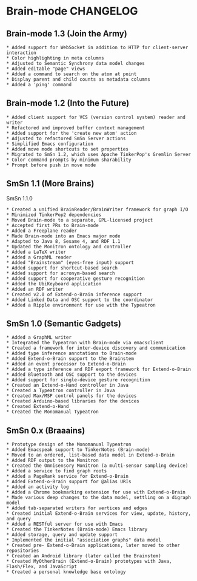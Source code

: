 Brain-mode CHANGELOG
====================

Brain-mode 1.3 (Join the Army)
----------------------------------------
~~~~~~~~~~~~~~~~~~~~~~~~~~~~~~~~~~~~~~~~~~~~~~~~~~~~~~~~~~~~~~~~~~~~~~~~~~~~~~~~
* Added support for WebSocket in addition to HTTP for client-server interaction
* Color highlighting in meta columns
* Adjusted to Semantic Synchrony data model changes
* Added editable "page" views
* Added a command to search on the atom at point
* Display parent and child counts as metadata columns
* Added a 'ping' command
~~~~~~~~~~~~~~~~~~~~~~~~~~~~~~~~~~~~~~~~~~~~~~~~~~~~~~~~~~~~~~~~~~~~~~~~~~~~~~~~

Brain-mode 1.2 (Into the Future)
----------------------------------------
~~~~~~~~~~~~~~~~~~~~~~~~~~~~~~~~~~~~~~~~~~~~~~~~~~~~~~~~~~~~~~~~~~~~~~~~~~~~~~~~
* Added client support for VCS (version control system) reader and writer
* Refactored and improved buffer context management
* Added support for the 'create new atom' action
* Adjusted to refactored SmSn Server actions
* Simplified Emacs configuration
* Added move mode shortcuts to set properties
* Migrated to SmSn 1.2, which uses Apache TinkerPop's Gremlin Server
* Color command prompts by minimum sharability
* Prompt before push in move mode
~~~~~~~~~~~~~~~~~~~~~~~~~~~~~~~~~~~~~~~~~~~~~~~~~~~~~~~~~~~~~~~~~~~~~~~~~~~~~~~~

SmSn 1.1 (More Brains)
----------------------------------------
SmSn 1.1.0
~~~~~~~~~~~~~~~~~~~~~~~~~~~~~~~~~~~~~~~~~~~~~~~~~~~~~~~~~~~~~~~~~~~~~~~~~~~~~~~~
* Created a unified BrainReader/BrainWriter framework for graph I/O
* Minimized TinkerPop2 dependencies
* Moved Brain-mode to a separate, GPL-licensed project
* Accepted first PRs to Brain-mode
* Added a Freeplane reader
* Made Brain-mode into an Emacs major mode
* Adapted to Java 8, Sesame 4, and RDF 1.1
* Updated the Monitron ontology and controller
* Added a LaTeX writer
* Added a GraphML reader
* Added "Brainstream" (eyes-free input) support
* Added support for shortcut-based search
* Added support for acronym-based search
* Added support for cooperative gesture recognition
* Added the UbiKeyboard application
* Added an RDF writer
* Created v2.0 of Extend-o-Brain inference support
* Added Linked Data and OSC support to the coordinator
* Added a Ripple environment for use with the Typeatron
~~~~~~~~~~~~~~~~~~~~~~~~~~~~~~~~~~~~~~~~~~~~~~~~~~~~~~~~~~~~~~~~~~~~~~~~~~~~~~~~

SmSn 1.0 (Semantic Gadgets)
----------------------------------------
~~~~~~~~~~~~~~~~~~~~~~~~~~~~~~~~~~~~~~~~~~~~~~~~~~~~~~~~~~~~~~~~~~~~~~~~~~~~~~~~
* Added a GraphML writer
* Integrated the Typeatron with Brain-mode via emacsclient
* Created a framework for inter-device discovery and communication
* Added type inference annotations to Brain-mode
* Added Extend-o-Brain support to the Brainstem
* Added an event processor to Extend-o-Brain
* Added a type inference and RDF export framework for Extend-o-Brain
* Added Bluetooth and OSC support to the devices
* Added support for single-device gesture recognition
* Created an Extend-o-Hand controller in Java
* Created a Typeatron controller in Java
* Created Max/MSP control panels for the devices
* Created Arduino-based libraries for the devices
* Created Extend-o-Hand
* Created the Monomanual Typeatron
~~~~~~~~~~~~~~~~~~~~~~~~~~~~~~~~~~~~~~~~~~~~~~~~~~~~~~~~~~~~~~~~~~~~~~~~~~~~~~~~

SmSn 0.x (Braaains)
----------------------------------------
~~~~~~~~~~~~~~~~~~~~~~~~~~~~~~~~~~~~~~~~~~~~~~~~~~~~~~~~~~~~~~~~~~~~~~~~~~~~~~~~
* Prototype design of the Monomanual Typeatron
* Added Emacspeak support to TinkerNotes (Brain-mode)
* Moved to an ordered, list-based data model in Extend-o-Brain
* Added RDF output to the Monitron
* Created the Omnisensory Monitron (a multi-sensor sampling device)
* Added a service to find graph roots
* Added a PageRank service for Extend-o-Brain
* Added Extend-o-Brain support for @alias URIs
* Added an activity log
* Added a Chrome bookmarking extension for use with Extend-o-Brain
* Made various deep changes to the data model, settling on a digraph model
* Added tab-separated writers for vertices and edges
* Created initial Extend-o-Brain services for view, update, history, and query
* Added a RESTful server for use with Emacs
* Created the TinkerNotes (Brain-mode) Emacs library
* Added storage, query and update support
* Implemented the initial "association graphs" data model
* Created pre- Extend-o-Brain applications, later moved to other repositories
* Created an Android library (later called the Brainstem)
* Created MyOtherBrain (Extend-o-Brain) prototypes with Java, Flash/Flex, and JavaScript
* Created a personal knowledge base ontology
~~~~~~~~~~~~~~~~~~~~~~~~~~~~~~~~~~~~~~~~~~~~~~~~~~~~~~~~~~~~~~~~~~~~~~~~~~~~~~~~

